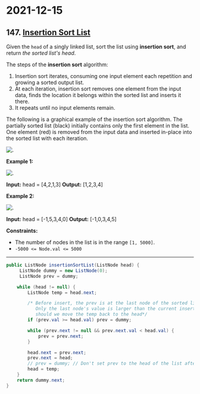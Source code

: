 # 2021-12-15

## 147. [Insertion Sort List](https://leetcode.com/problems/insertion-sort-list/)

Given the `head` of a singly linked list, sort the list using **insertion sort**, and return _the sorted list's head_.

The steps of the **insertion sort** algorithm:

1. Insertion sort iterates, consuming one input element each repetition and growing a sorted output list.
2. At each iteration, insertion sort removes one element from the input data, finds the location it belongs within the sorted list and inserts it there.
3. It repeats until no input elements remain.

The following is a graphical example of the insertion sort algorithm. The partially sorted list (black) initially contains only the first element in the list. One element (red) is removed from the input data and inserted in-place into the sorted list with each iteration.

![.](https://upload.wikimedia.org/wikipedia/commons/0/0f/Insertion-sort-example-300px.gif)

**Example 1:**

![.](https://assets.leetcode.com/uploads/2021/03/04/sort1linked-list.jpg)

**Input:** head = \[4,2,1,3\]
**Output:** \[1,2,3,4\]

**Example 2:**

![.](https://assets.leetcode.com/uploads/2021/03/04/sort2linked-list.jpg)

**Input:** head = \[-1,5,3,4,0\]
**Output:** \[-1,0,3,4,5\]

**Constraints:**

- The number of nodes in the list is in the range `[1, 5000]`.
- `-5000 <= Node.val <= 5000`

---

```java
public ListNode insertionSortList(ListNode head) {
     ListNode dummy = new ListNode(0);
     ListNode prev = dummy;

    while (head != null) {
        ListNode temp = head.next;

        /* Before insert, the prev is at the last node of the sorted list.
           Only the last node's value is larger than the current inserting node
           should we move the temp back to the head*/
        if (prev.val >= head.val) prev = dummy;

        while (prev.next != null && prev.next.val < head.val) {
            prev = prev.next;
        }

        head.next = prev.next;
        prev.next = head;
        // prev = dummy; // Don't set prev to the head of the list after insert
        head = temp;
    }
    return dummy.next;
}
```
